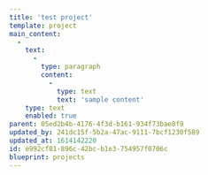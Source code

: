 ```yaml
---
title: 'test project'
template: project
main_content:
  -
    text:
      -
        type: paragraph
        content:
          -
            type: text
            text: 'sample content'
    type: text
    enabled: true
parent: 05ed2b4b-4176-4f3d-b161-934f73bae8f9
updated_by: 241dc15f-5b2a-47ac-9111-7bcf1230f589
updated_at: 1614142220
id: e992cf81-896c-42bc-b1e3-754957f0706c
blueprint: projects
---
```

